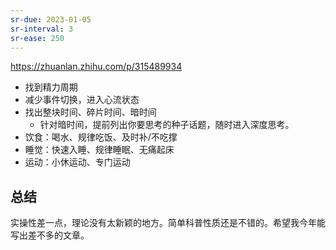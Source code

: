 ```yaml
---
sr-due: 2023-01-05
sr-interval: 3
sr-ease: 250
---
```


https://zhuanlan.zhihu.com/p/315489934
- 找到精力周期
- 减少事件切换，进入心流状态
- 找出整块时间、碎片时间、暗时间
	- 针对暗时间，提前列出你要思考的种子话题，随时进入深度思考。
- 饮食：喝水、规律吃饭、及时补/不吃撑
- 睡觉：快速入睡、规律睡眠、无痛起床
- 运动：小休运动、专门运动

## 总结
实操性差一点，理论没有太新颖的地方。简单科普性质还是不错的。希望我今年能写出差不多的文章。